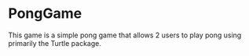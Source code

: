 # PongGame
This game is a simple pong game that allows 2 users to play pong using primarily the Turtle package.

